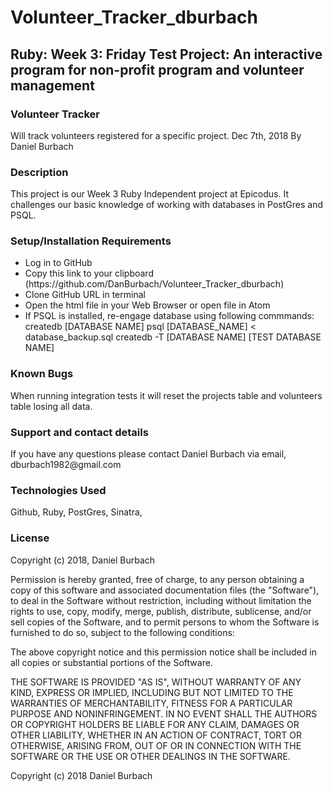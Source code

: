 <h1>Volunteer_Tracker_dburbach</h1>
<h2>Ruby: Week 3: Friday Test Project: An interactive program for non-profit program and volunteer management</h2>

<h3>Volunteer Tracker</h3>
Will track volunteers registered for a specific project. Dec 7th, 2018
By Daniel Burbach
  
<h3>Description</h3>
This project is our Week 3 Ruby Independent project at Epicodus. It challenges our basic knowledge of working with databases in PostGres and PSQL.

<h3>Setup/Installation Requirements</h3>
<ul>
<li>Log in to GitHub</li>
<li>Copy this link to your clipboard (https://github.com/DanBurbach/Volunteer_Tracker_dburbach)</li>
<li>Clone GitHub URL in terminal</li>
<li>Open the html file in your Web Browser or open file in Atom</li>
<li>If PSQL is installed, re-engage database using following commmands:
createdb [DATABASE NAME] psql [DATABASE_NAME] < database_backup.sql createdb -T [DATABASE NAME] [TEST DATABASE NAME]</li>
</ul>

<h3>Known Bugs</h3>
When running integration tests it will reset the projects table and volunteers table losing all data.

<h3>Support and contact details</h3>
If you have any questions please contact Daniel Burbach via email, dburbach1982@gmail.com

<h3>Technologies Used</h3>
Github, Ruby, PostGres, Sinatra,

<h3>License</h3>
Copyright (c) 2018, Daniel Burbach

Permission is hereby granted, free of charge, to any person obtaining a copy of this software and associated documentation files (the "Software"), to deal in the Software without restriction, including without limitation the rights to use, copy, modify, merge, publish, distribute, sublicense, and/or sell copies of the Software, and to permit persons to whom the Software is furnished to do so, subject to the following conditions:

The above copyright notice and this permission notice shall be included in all copies or substantial portions of the Software.

THE SOFTWARE IS PROVIDED "AS IS", WITHOUT WARRANTY OF ANY KIND, EXPRESS OR IMPLIED, INCLUDING BUT NOT LIMITED TO THE WARRANTIES OF MERCHANTABILITY, FITNESS FOR A PARTICULAR PURPOSE AND NONINFRINGEMENT. IN NO EVENT SHALL THE AUTHORS OR COPYRIGHT HOLDERS BE LIABLE FOR ANY CLAIM, DAMAGES OR OTHER LIABILITY, WHETHER IN AN ACTION OF CONTRACT, TORT OR OTHERWISE, ARISING FROM, OUT OF OR IN CONNECTION WITH THE SOFTWARE OR THE USE OR OTHER DEALINGS IN THE SOFTWARE.

Copyright (c) 2018 Daniel Burbach
